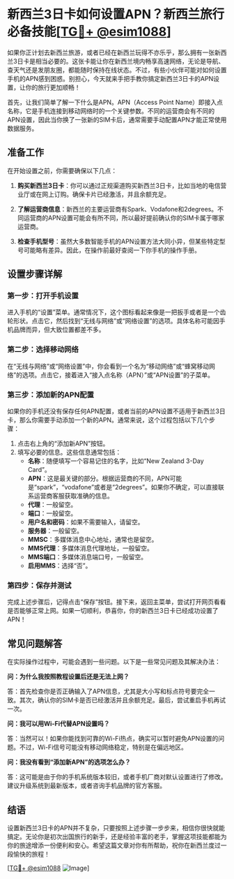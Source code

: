 # 新西兰3日卡如何设置APN？新西兰旅行必备技能[[TG💪+ @esim1088](https://t.me/s/esim1088)]

如果你正计划去新西兰旅游，或者已经在新西兰玩得不亦乐乎，那么拥有一张新西兰3日卡是相当必要的。这张卡能让你在新西兰境内畅享高速网络，无论是导航、查天气还是发朋友圈，都能随时保持在线状态。不过，有些小伙伴可能对如何设置手机的APN感到困惑。别担心，今天就来手把手教你搞定新西兰3日卡的APN设置，让你的旅行更加顺畅！

首先，让我们简单了解一下什么是APN。APN（Access Point Name）即接入点名称，它是手机连接到移动网络时的一个关键参数。不同的运营商会有不同的APN设置，因此当你换了一张新的SIM卡后，通常需要手动配置APN才能正常使用数据服务。

## 准备工作

在开始设置之前，你需要确保以下几点：

1. **购买新西兰3日卡**：你可以通过正规渠道购买新西兰3日卡，比如当地的电信营业厅或在网上订购。确保卡片已经激活，并且余额充足。
   
2. **了解运营商信息**：新西兰的主要运营商有Spark、Vodafone和2degrees。不同运营商的APN设置可能会有所不同，所以最好提前确认你的SIM卡属于哪家运营商。

3. **检查手机型号**：虽然大多数智能手机的APN设置方法大同小异，但某些特定型号可能略有差异。因此，在操作前最好查阅一下你手机的操作手册。

## 设置步骤详解

### 第一步：打开手机设置

进入手机的“设置”菜单。通常情况下，这个图标看起来像是一把扳手或者是一个齿轮形状。点击它，然后找到“无线与网络”或“网络设置”的选项。具体名称可能因手机品牌而异，但大致位置都差不多。

### 第二步：选择移动网络

在“无线与网络”或“网络设置”中，你会看到一个名为“移动网络”或“蜂窝移动网络”的选项。点击它，接着进入“接入点名称（APN）”或“APN设置”的子菜单。

### 第三步：添加新的APN配置

如果你的手机还没有保存任何APN配置，或者当前的APN设置不适用于新西兰3日卡，那么你需要手动添加一个新的APN。通常来说，这个过程包括以下几个步骤：

1. 点击右上角的“添加新APN”按钮。
2. 填写必要的信息。这些信息通常包括：
   - **名称**：随便填写一个容易记住的名字，比如“New Zealand 3-Day Card”。
   - **APN**：这是最关键的部分。根据运营商的不同，APN可能是“spark”，“vodafone”或者是“2degrees”。如果你不确定，可以直接联系运营商客服获取准确的信息。
   - **代理**：一般留空。
   - **端口**：一般留空。
   - **用户名和密码**：如果不需要输入，请留空。
   - **服务器**：一般留空。
   - **MMSC**：多媒体消息中心地址，通常也是留空。
   - **MMS代理**：多媒体消息代理地址，一般留空。
   - **MMS端口**：多媒体消息端口号，一般留空。
   - **启用MMS**：选择“否”。

### 第四步：保存并测试

完成上述步骤后，记得点击“保存”按钮。接下来，返回主菜单，尝试打开网页看看是否能够正常上网。如果一切顺利，恭喜你，你的新西兰3日卡已经成功设置了APN！

## 常见问题解答

在实际操作过程中，可能会遇到一些问题。以下是一些常见问题及其解决办法：

**问：为什么我按照教程设置后还是无法上网？**

答：首先检查你是否正确输入了APN信息，尤其是大小写和标点符号要完全一致。其次，确认你的SIM卡是否已经激活并且余额充足。最后，尝试重启手机再试一次。

**问：我可以用Wi-Fi代替APN设置吗？**

答：当然可以！如果你能找到可靠的Wi-Fi热点，确实可以暂时避免APN设置的问题。不过，Wi-Fi信号可能没有移动网络稳定，特别是在偏远地区。

**问：我没有看到“添加新APN”的选项怎么办？**

答：这可能是由于你的手机系统版本较旧，或者手机厂商对默认设置进行了修改。建议升级系统到最新版本，或者咨询手机品牌的官方客服。

## 结语

设置新西兰3日卡的APN并不复杂，只要按照上述步骤一步步来，相信你很快就能搞定。无论你是初次出国旅行的新手，还是经验丰富的老手，掌握这项技能都能为你的旅途增添一份便利和安心。希望这篇文章对你有所帮助，祝你在新西兰度过一段愉快的旅程！

[[TG💪+ @esim1088](https://t.me/s/esim1088) ![Image](https://i.postimg.cc/4NQfJmqS/Snipaste-2025-05-13-00-14-12.png)]